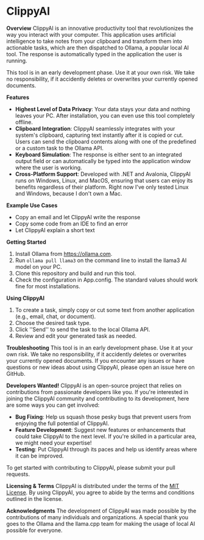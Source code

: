 **ClippyAI**
================

**Overview**
ClippyAI is an innovative productivity tool that revolutionizes the way you interact with your computer. This
application uses artificial intelligence to take notes from your clipboard and transform them into actionable
tasks, which are then dispatched to Ollama, a popular local AI tool. The response is automatically typed in
the application the user is running.

This tool is in an early development phase. Use it at your own risk. We take no responsibility, if it accidently
deletes or overwrites your currently opened documents.

**Features**

* **Highest Level of Data Privacy**: Your data stays your data and nothing leaves your PC. After installation, you can
even use this tool completely offline.
* **Clipboard Integration**: ClippyAI seamlessly integrates with your system's clipboard, capturing text instantly
after it is copied or cut. Users can send the clipboard contents along with one of the predefined or a custom task
to the Ollama API.
* **Keyboard Simulation**: The response is either sent to an integrated output field or can automatically be typed
into the application window where the user is working.
* **Cross-Platform Support**: Developed with .NET and Avalonia, ClippyAI runs on Windows, Linux, and MacOS,
ensuring that users can enjoy its benefits regardless of their platform. Right now I've only tested Linux and Windows, because I don't own a Mac.

**Example Use Cases**
* Copy an email and let ClippyAI write the response
* Copy some code from an IDE to find an error
* Let ClippyAI explain a short text

**Getting Started**
1. Install Ollama from https://ollama.com.
2. Run `ollama pull llama3` on the command line to install the llama3 AI model on your PC.
3. Clone this repository and build and run this tool.
4. Check the configuration in App.config. The standard values should work fine for most installations.

**Using ClippyAI**
1. To create a task, simply copy or cut some text from another application (e.g., email, chat, or document).
2. Choose the desired task type.
3. Click ''Send'' to send the task to the local Ollama API.
4. Review and edit your generated task as needed.

**Troubleshooting**
This tool is in an early development phase. Use it at your own risk. We take no responsibility, if it accidently
deletes or overwrites your currently opened documents.
If you encounter any issues or have questions or new ideas about using ClippyAI, please open an issue here on GitHub.

**Developers Wanted!**
ClippyAI is an open-source project that relies on contributions from passionate developers like you. If you're
interested in joining the ClippyAI community and contributing to its development, here are some ways you can get
involved:

* **Bug Fixing**: Help us squash those pesky bugs that prevent users from enjoying the full potential of ClippyAI.
* **Feature Development**: Suggest new features or enhancements that could take ClippyAI to the next level. If
you're skilled in a particular area, we might need your expertise!
* **Testing**: Put ClippyAI through its paces and help us identify areas where it can be improved.

To get started with contributing to ClippyAI, please submit your pull requests.

**Licensing & Terms**
ClippyAI is distributed under the terms of the [MIT License](/LICENSE). By using ClippyAI, you agree to abide by
the terms and conditions outlined in the license.

**Acknowledgments**
The development of ClippyAI was made possible by the contributions of many individuals and organizations. A
special thank you goes to the Ollama and the llama.cpp team for making the usage of local AI possible for everyone.
